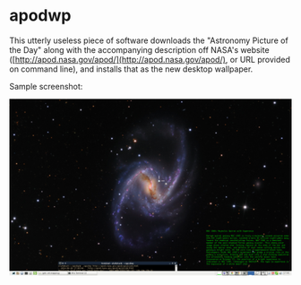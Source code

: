 # apodwp

This utterly useless piece of software downloads the "Astronomy
Picture of the Day" along with the accompanying description off NASA's
website ([http://apod.nasa.gov/apod/](http://apod.nasa.gov/apod/), or
URL provided on command line), and installs that as the new desktop
wallpaper.

Sample screenshot:

![screenshot](doc/apodwp-shot.png)
